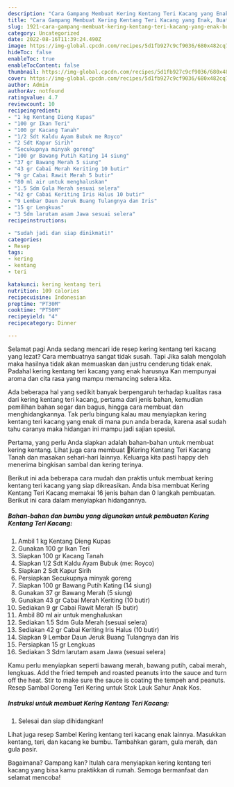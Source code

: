 ```yaml
---
description: "Cara Gampang Membuat Kering Kentang Teri Kacang yang Enak, Buat Buka Puasa Sempurna"
title: "Cara Gampang Membuat Kering Kentang Teri Kacang yang Enak, Buat Buka Puasa Sempurna"
slug: 1921-cara-gampang-membuat-kering-kentang-teri-kacang-yang-enak-buat-buka-puasa-sempurna
category: Uncategorized
date: 2022-08-16T11:39:24.490Z
image: https://img-global.cpcdn.com/recipes/5d1fb927c9cf9036/680x482cq70/kering-kentang-teri-kacang-foto-resep-utama.jpg
hideToc: false
enableToc: true
enableTocContent: false
thumbnail: https://img-global.cpcdn.com/recipes/5d1fb927c9cf9036/680x482cq70/kering-kentang-teri-kacang-foto-resep-utama.jpg
cover: https://img-global.cpcdn.com/recipes/5d1fb927c9cf9036/680x482cq70/kering-kentang-teri-kacang-foto-resep-utama.jpg
author: Admin
authorAv: notfound
ratingvalue: 4.7
reviewcount: 10
recipeingredient:
- "1 kg Kentang Dieng Kupas"
- "100 gr Ikan Teri"
- "100 gr Kacang Tanah"
- "1/2 Sdt Kaldu Ayam Bubuk me Royco"
- "2 Sdt Kapur Sirih"
- "Secukupnya minyak goreng"
- "100 gr Bawang Putih Kating 14 siung"
- "37 gr Bawang Merah 5 siung"
- "43 gr Cabai Merah Keriting 10 butir"
- "9 gr Cabai Rawit Merah 5 butir"
- "80 ml air untuk menghaluskan"
- "1.5 Sdm Gula Merah sesuai selera"
- "42 gr Cabai Keriting Iris Halus 10 butir"
- "9 Lembar Daun Jeruk Buang Tulangnya dan Iris"
- "15 gr Lengkuas"
- "3 Sdm larutam asam Jawa sesuai selera"
recipeinstructions:

- "Sudah jadi dan siap dinikmati!"
categories:
- Resep
tags:
- kering
- kentang
- teri

katakunci: kering kentang teri 
nutrition: 109 calories
recipecuisine: Indonesian
preptime: "PT30M"
cooktime: "PT50M"
recipeyield: "4"
recipecategory: Dinner

---
```



Selamat pagi Anda sedang mencari ide resep kering kentang teri kacang yang lezat? Cara membuatnya sangat tidak susah. Tapi Jika salah mengolah maka hasilnya tidak akan memuaskan dan justru cenderung tidak enak. Padahal kering kentang teri kacang yang enak harusnya Kan mempunyai aroma dan cita rasa yang mampu memancing selera kita.


Ada beberapa hal yang sedikit banyak berpengaruh terhadap kualitas rasa dari kering kentang teri kacang, pertama dari jenis bahan, kemudian pemilihan bahan segar dan bagus, hingga cara membuat dan menghidangkannya. Tak perlu bingung kalau mau menyiapkan kering kentang teri kacang yang enak di mana pun anda berada, karena asal sudah tahu caranya maka hidangan ini mampu jadi sajian spesial.

Pertama, yang perlu Anda siapkan adalah bahan-bahan untuk membuat kering kentang. Lihat juga cara membuat 🌸Kering Kentang Teri Kacang Tanah dan masakan sehari-hari lainnya. Keluarga kita pasti happy deh menerima bingkisan sambal dan kering terinya.


Berikut ini ada beberapa cara mudah dan praktis untuk membuat kering kentang teri kacang yang siap dikreasikan. Anda bisa membuat Kering Kentang Teri Kacang memakai 16 jenis bahan dan 0 langkah pembuatan. Berikut ini cara dalam menyiapkan hidangannya.

<!--inarticleads1-->

##### Bahan-bahan dan bumbu yang digunakan untuk pembuatan Kering Kentang Teri Kacang:

1. Ambil 1 kg Kentang Dieng Kupas
1. Gunakan 100 gr Ikan Teri
1. Siapkan 100 gr Kacang Tanah
1. Siapkan 1/2 Sdt Kaldu Ayam Bubuk (me: Royco)
1. Siapkan 2 Sdt Kapur Sirih
1. Persiapkan Secukupnya minyak goreng
1. Siapkan 100 gr Bawang Putih Kating (14 siung)
1. Gunakan 37 gr Bawang Merah (5 siung)
1. Gunakan 43 gr Cabai Merah Keriting (10 butir)
1. Sediakan 9 gr Cabai Rawit Merah (5 butir)
1. Ambil 80 ml air untuk menghaluskan
1. Sediakan 1.5 Sdm Gula Merah (sesuai selera)
1. Sediakan 42 gr Cabai Keriting Iris Halus (10 butir)
1. Siapkan 9 Lembar Daun Jeruk Buang Tulangnya dan Iris
1. Persiapkan 15 gr Lengkuas
1. Sediakan 3 Sdm larutam asam Jawa (sesuai selera)


Kamu perlu menyiapkan seperti bawang merah, bawang putih, cabai merah, lengkuas. Add the fried tempeh and roasted peanuts into the sauce and turn off the heat. Stir to make sure the sauce is coating the tempeh and peanuts. Resep Sambal Goreng Teri Kering untuk Stok Lauk Sahur Anak Kos. 

<!--inarticleads2-->

##### Instruksi untuk membuat Kering Kentang Teri Kacang:


1. Selesai dan siap dihidangkan!

Lihat juga resep Sambel Kering kentang teri kacang enak lainnya. Masukkan kentang, teri, dan kacang ke bumbu. Tambahkan garam, gula merah, dan gula pasir. 

Bagaimana? Gampang kan? Itulah cara menyiapkan kering kentang teri kacang yang bisa kamu praktikkan di rumah. Semoga bermanfaat dan selamat mencoba!

